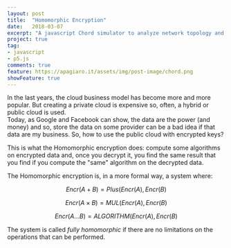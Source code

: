 ```yaml
---
layout: post
title:  "Homomorphic Encryption"
date:   2018-03-07
excerpt: "A javascript Chord simulator to analyze network topology and performance."
project: true
tag:
- javascript
- p5.js
comments: true
feature: https://apagiaro.it/assets/img/post-image/chord.png
showFeature: true
---
```


In the last years, the cloud business model has become more and more popular. But creating a private cloud is expensive so, often, a hybrid or public cloud is used.  
Today, as Google and Facebook can show, the data are the power (and money) and so, store the data on some provider can be a bad idea if that data are my business. So, how to use the public cloud with encrypted keys?

This is what the Homomorphic encryption does: compute some algorithms on encrypted data and, once you decrypt it, you find the same result that you find if you compute the "same" algorithm on the decrypted data.

The Homomorphic encryption is, in a more formal way, a system where:

$$ Encr(A+B) = Plus(Encr(A), Encr(B) $$

$$ Encr(A \times B) = MUL(Encr(A), Encr(B) $$

$$ Encr(A...B) = ALGORITHM(Encr(A), Encr(B) $$

The system is called _fully homomorphic_ if there are no limitations on the operations that can be performed.

